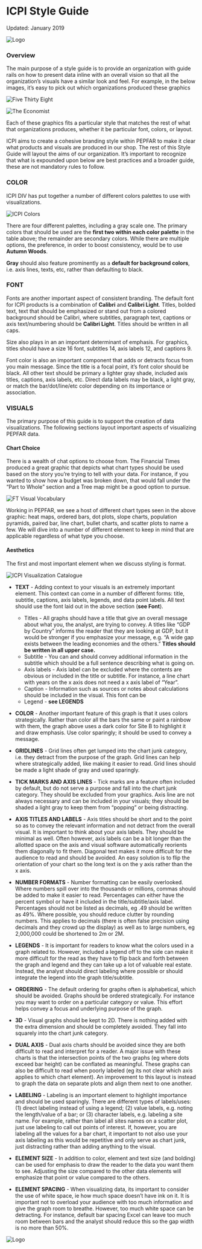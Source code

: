 ICPI Style Guide
================
Updated: January 2019

![Logo](RefImages/logo.png=250x)

### Overview

The main purpose of a style guide is to provide an organization with
guide rails on how to present data inline with an overall vision so that
all the organization’s visuals have a similar look and feel. For
example, in the below images, it’s easy to pick out which organizations
produced these graphics

![Five Thirty Eight](RefImages/fivethirtyeight.png)

![The Economist](RefImages/theeconomist.png)

Each of these graphics fits a particular style that matches the rest of
what that organizations produces, whether it be particular font, colors,
or layout.

ICPI aims to create a cohesive branding style within PEPFAR to make it
clear what products and visuals are produced in our shop. The rest of
this Style Guide will layout the aims of our organization. It’s
important to recognize that what is expounded upon below are best
practices and a broader guide, these are not mandatory rules to follow.

### COLOR

ICPI DIV has put together a number of different colors palettes to use
with visualizations.

![ICPI Colors](RefImages/icpi_colors.png)

There are four different palettes, including a gray scale one. The
primary colors that should be used are the **first two within each color
palette** in the table above; the remainder are secondary colors. While
there are multiple options, the preference, in order to boost
consistency, would be to use **Autumn Woods**.

**Gray** should also feature prominently as a **default for background
colors**, i.e. axis lines, texts, etc, rather than defaulting to black.

### FONT

Fonts are another important aspect of consistent branding. The default
font for ICPI products is a combination of **Calibri** and **Calibri
Light**. Titles, bolded text, text that should be emphasized or stand
out from a colored background should be Calibri, where subtitles,
paragraph text, captions or axis text/numbering should be **Calibri
Light**. Titles should be written in all caps.

Size also plays in an an important determinant of emphasis. For
graphics, titles should have a size 16 font, subtitles 14, axis labels
12, and captions 9.

Font color is also an important component that adds or detracts focus
from you main message. Since the title is a focal point, it’s font color
should be black. All other text should be primary a lighter gray shade,
included axis titles, captions, axis labels, etc. Direct data labels may
be black, a light gray, or match the bar/dot/line/etc color depending on
its importance or association.

### VISUALS

The primary purpose of this guide is to support the creation of data
visualizations. The following sections layout important aspects of
visualizing PEPFAR data.

#### Chart Choice

There is a wealth of chat options to choose from. The Financial Times
produced a great graphic that depicts what chart types should be used
based on the story you’re trying to tell with your data. For instance,
if you wanted to show how a budget was broken down, that would fall
under the “Part to Whole” section and a Tree map might be a good option
to pursue.

![FT Visual Vocabulary](RefImages/ft_visualvocabulary.png)

Working in PEPFAR, we see a host of different chart types seen in the
above graphic: heat maps, ordered bars, dot plots, slope charts,
population pyramids, paired bar, line chart, bullet charts, and scatter
plots to name a few. We will dive into a number of different element to
keep in mind that are applicable regardless of what type you choose.

#### Aesthetics

The first and most important element when we discuss styling is format.

![ICPI Visualization Catalogue](RefImages/viz_catalogue.png)

  - **TEXT** - Adding context to your visuals is an extremely important
    element. This context can come in a number of different forms:
    title, subtitle, captions, axis labels, legends, and data point
    labels. All text should use the font laid out in the above section
    (**see Font**).
    
      - Titles - All graphs should have a title that give an overall
        message about what you, the analyst, are trying to convey. A
        titles like “GDP by Country” informs the reader that they are
        looking at GDP, but it would be stronger if you emphasize your
        message, e.g. “A wide gap exists between the leading economies
        and the others.” **Titles should be written in all upper case.**
      - Subtitle - You can and should convey additional information in
        the subtitle which should be a full sentence describing what is
        going on.
      - Axis labels - Axis label can be excluded where the contents are
        obvious or included in the title or subtitle. For instance, a
        line chart with years on the x axis does not need a x axis label
        of “Year”.
      - Caption - Information such as sources or notes about
        calculations should be included in the visual. This font can be
      - Legend - **see LEGENDS**

  - **COLOR** - Another important feature of this graph is that it uses
    colors strategically. Rather than color all the bars the same or
    paint a rainbow with them, the graph above uses a dark color for
    Site B to highlight it and draw emphasis. Use color sparingly; it
    should be used to convey a message.

  - **GRIDLINES** - Grid lines often get lumped into the chart junk
    category, i.e. they detract from the purpose of the graph. Grid
    lines can help where strategically added, like making it easier to
    read. Grid lines should be made a light shade of gray and used
    sparingly.

  - **TICK MARKS AND AXIS LINES** - Tick marks are a feature often
    included by default, but do not serve a purpose and fall into the
    chart junk category. They should be excluded from your graphics.
    Axis line are not always necessary and can be included in your
    visuals; they should be shaded a light gray to keep them from
    “popping” or being distracting.

  - **AXIS TITLES AND LABELS** - Axis titles should be short and to the
    point so as to convey the relevant information and not detract from
    the overall visual. It is important to think about your axis labels.
    They should be minimal as well. Often however, axis labels can be a
    bit longer than the allotted space on the axis and visual software
    automatically reorients them diagonally to fit them. Diagonal text
    makes it more difficult for the audience to read and should be
    avoided. An easy solution is to flip the orientation of your chart
    so the long text is on the y axis rather than the x axis.

  - **NUMBER FORMATS** - Number formatting can be easily overlooked.
    Where numbers spill over into the thousands or millions, commas
    should be added to make it easier to read. Percentages can either
    have the percent symbol or have it included in the
    title/subtitle/axis label. Percentages should not be listed as
    decimals, eg .49 should be written as 49%. Where possible, you
    should reduce clutter by rounding numbers. This applies to decimals
    (there is often false precision using decimals and they crowd up the
    display) as well as to large numbers, eg 2,000,000 could be
    shortened to 2m or 2M.

  - **LEGENDS** - It is important for readers to know what the colors
    used in a graph related to. However, included a legend off to the
    side can make it more difficult for the read as they have to flip
    back and forth between the graph and legend and they can take up a
    lot of valuable real estate. Instead, the analyst should direct
    labeling where possible or should integrate the legend into the
    graph title/subtitle.

  - **ORDERING** - The default ordering for graphs often is
    alphabetical, which should be avoided. Graphs should be ordered
    strategically. For instance you may want to order on a particular
    category or value. This effort helps convey a focus and underlying
    purpose of the graph.

  - **3D** - Visual graphs should be kept to 2D. There is nothing added
    with the extra dimension and should be completely avoided. They fall
    into squarely into the chart junk category.

  - **DUAL AXIS** - Dual axis charts should be avoided since they are
    both difficult to read and interpret for a reader. A major issue
    with these charts is that the intersection points of the two graphs
    (eg where dots exceed bar height) can be conflated as meaningful.
    These graphs can also be difficult to read when poorly labeled (eg
    its not clear which axis applies to which chart element). An
    improvement to this layout is instead to graph the data on separate
    plots and align them next to one another.

  - **LABELING** - Labeling is an important element to highlight
    importance and should be used sparingly. There are different types
    of labels/uses: (1) direct labeling instead of using a legend; (2)
    value labels, e.g. noting the length/value of a bar; or (3)
    character labels, e.g. labeling a site name. For example, rather
    than label all sites names on a scatter plot, just use labeling to
    call out points of interest. If, however, you are labeling all the
    values for a bar chart, it important to not also use your axis
    labeling as this would be repetitive and only serve as chart junk,
    just distracting rather than adding anything to the visual.

  - **ELEMENT SIZE** - In addition to color, element and text size (and
    bolding) can be used for emphasis to draw the reader to the data you
    want them to see. Adjusting the size compared to the other data
    elements will emphasize that point or value compared to the others.

  - **ELEMENT SPACING** - When visualizing data, its important to
    consider the use of white space, ie how much space doesn’t have ink
    on it. It is important not to overload your audience with too much
    information and give the graph room to breathe. However, too much
    white space can be detracting. For instance, default bar spacing
    Excel can leave too much room between bars and the analyst should
    reduce this so the gap width is no more than 50%.

![Logo](RefImages/logo.png)

